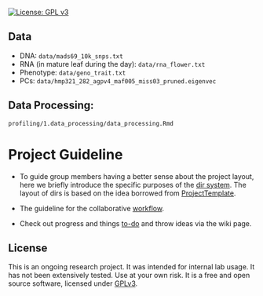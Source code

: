 [![License: GPL v3](https://img.shields.io/badge/License-GPL%20v3-blue.svg)](http://www.gnu.org/licenses/gpl-3.0)


## Data

- DNA: `data/mads69_10k_snps.txt`
- RNA (in mature leaf during the day): `data/rna_flower.txt`
- Phenotype: `data/geno_trait.txt`
- PCs: `data/hmp321_282_agpv4_maf005_miss03_pruned.eigenvec`


## Data Processing:

`profiling/1.data_processing/data_processing.Rmd`

# Project Guideline

- To guide group members having a better sense about the project layout, here we briefly introduce the specific purposes of the [dir system](https://jyanglab.github.io/2017-01-07-project/). The layout of dirs is based on the idea borrowed from [ProjectTemplate](http://projecttemplate.net/architecture.html).

- The guideline for the collaborative [workflow](https://jyanglab.github.io/2017-01-10-project-using-github/).

- Check out progress and things [to-do](TODO.md) and throw ideas via the wiki page.


## License
This is an ongoing research project. It was intended for internal lab usage. It has not been extensively tested. Use at your own risk.
It is a free and open source software, licensed under [GPLv3](LICENSE).
